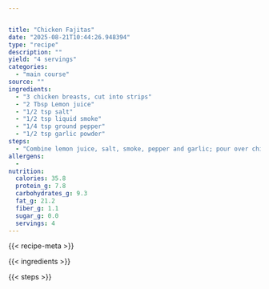 ```yaml
---


title: "Chicken Fajitas"
date: "2025-08-21T10:44:26.948394"
type: "recipe"
description: ""
yield: "4 servings"
categories:
  - "main course"
source: ""
ingredients:
  - "3 chicken breasts, cut into strips"
  - "2 Tbsp Lemon juice"
  - "1/2 tsp salt"
  - "1/2 tsp liquid smoke"
  - "1/4 tsp ground pepper"
  - "1/2 tsp garlic powder"
steps:
  - "Combine lemon juice, salt, smoke, pepper and garlic; pour over chicken breasts. Marinate at least 30 minutes. Drain, disposing of marinade. Lightly brown chicken in 2 Tbsp Oil in skillet. When lightly brown, add 1 onion sliced, and 1 bell pepper sliced. Continue to cook several minutes until vegetables are limp."
allergens:
  - 
nutrition:
  calories: 35.8
  protein_g: 7.8
  carbohydrates_g: 9.3
  fat_g: 21.2
  fiber_g: 1.1
  sugar_g: 0.0
  servings: 4
---
```


{{< recipe-meta >}}

{{< ingredients >}}

{{< steps >}}
